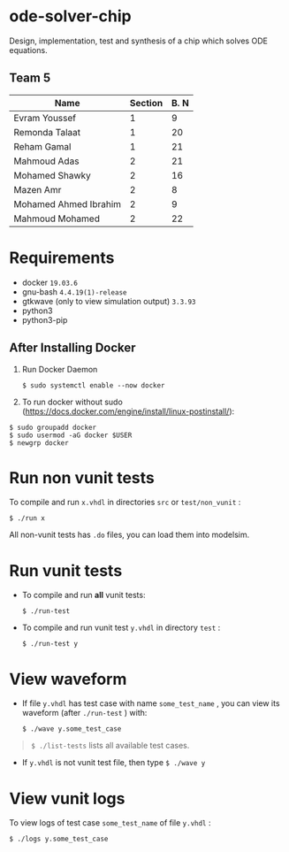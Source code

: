 # ode-solver-chip
Design, implementation, test and synthesis of a chip which solves ODE equations.

## Team 5

| Name                  | Section | B. N |
|-----------------------|---------|------|
| Evram Youssef         | 1       | 9    |
| Remonda Talaat        | 1       | 20   |
| Reham Gamal           | 1       | 21   |
| Mahmoud Adas          | 2       | 21   |
| Mohamed Shawky        | 2       | 16   |
| Mazen Amr             | 2       | 8    |
| Mohamed Ahmed Ibrahim | 2       | 9    |
| Mahmoud Mohamed       | 2       | 22   |

# Requirements

* docker `19.03.6` 
* gnu-bash `4.4.19(1)-release` 
* gtkwave (only to view simulation output) `3.3.93` 
* python3
* python3-pip

## After Installing Docker

1. Run Docker Daemon

    `$ sudo systemctl enable --now docker` 

2. To run docker without sudo (https://docs.docker.com/engine/install/linux-postinstall/):

``` 
$ sudo groupadd docker
$ sudo usermod -aG docker $USER
$ newgrp docker 
```

# Run non vunit tests

To compile and run `x.vhdl` in directories `src` or `test/non_vunit` :

`$ ./run x` 

All non-vunit tests has `.do` files, you can load them into modelsim.

# Run vunit tests

* To compile and run **all** vunit tests: 

    `$ ./run-test` 

* To compile and run vunit test `y.vhdl` in directory `test` :

    `$ ./run-test y` 

# View waveform

* If file `y.vhdl` has test case with name `some_test_name` , you can view its waveform (after `./run-test` ) with:

    `$ ./wave y.some_test_case` 

> `$ ./list-tests` lists all available test cases. 

* If `y.vhdl` is not vunit test file, then type `$ ./wave y` 

# View vunit logs

To view logs of test case `some_test_name` of file `y.vhdl` :

`$ ./logs y.some_test_case` 
